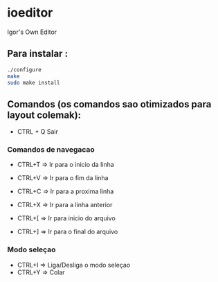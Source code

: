 # ioeditor
Igor's Own Editor

## Para instalar :

```sh
./configure
make
sudo make install
```

## Comandos (os comandos sao otimizados para layout colemak):

- CTRL + Q  Sair

### Comandos de navegacao

- CTRL+T => Ir para o inicio da linha
- CTRL+V => Ir para o fim da linha

- CTRL+C => Ir para a proxima linha
- CTRL+X => Ir para a linha anterior

- CTRL+\[ => Ir para inicio do arquivo
- CTRL+\] => Ir para o final do arquivo

### Modo seleçao

- CTRL+I => Liga/Desliga o modo seleçao
- CTRL+Y => Colar
